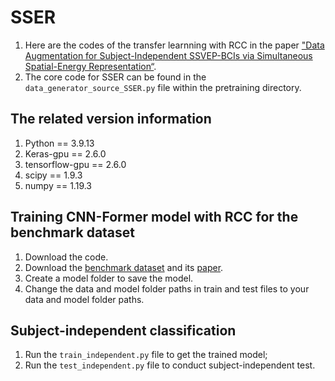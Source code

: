 # SSER

1. Here are the codes of the transfer learnning with RCC in the paper ["Data Augmentation for Subject-Independent SSVEP-BCIs via Simultaneous Spatial-Energy Representation“]().
2. The core code for SSER can be found in the `data_generator_source_SSER.py` file within the pretraining directory.

## The related version information
1. Python == 3.9.13
2. Keras-gpu == 2.6.0
3. tensorflow-gpu == 2.6.0
4. scipy == 1.9.3
5. numpy == 1.19.3

## Training CNN-Former model with RCC for the benchmark dataset
1. Download the code.
2. Download the [benchmark dataset](http://bci.med.tsinghua.edu.cn/download.html) and its [paper](https://ieeexplore.ieee.org/abstract/document/7740878).
3. Create a model folder to save the model.
4. Change the data and model folder paths in train and test files to your data and model folder paths.

## Subject-independent classification 
1. Run the `train_independent.py` file to get the trained model;
2. Run the `test_independent.py` file to conduct subject-independent test.
   
